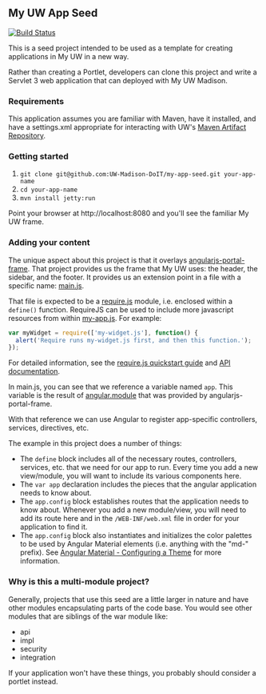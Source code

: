 ## My UW App Seed

[![Build Status](https://travis-ci.org/UW-Madison-DoIT/my-app-seed.svg)](https://travis-ci.org/UW-Madison-DoIT/my-app-seed)

This is a seed project intended to be used as a template for creating applications in My UW in a new way. 

Rather than creating a Portlet, developers can clone this project and write a Servlet 3 web application
that can deployed with My UW Madison.

### Requirements

This application assumes you are familiar with Maven, have it installed, and have a settings.xml
appropriate for interacting with UW's [Maven Artifact Repository](https://wiki.doit.wisc.edu/confluence/pages/viewpage.action?spaceKey=ST&title=Maven+Repository+Manager).

### Getting started

1. `git clone git@github.com:UW-Madison-DoIT/my-app-seed.git your-app-name`
2. `cd your-app-name`
3. `mvn install jetty:run`

Point your browser at http://localhost:8080 and you'll see the familiar My UW frame.

### Adding your content

The unique aspect about this project is that it overlays [angularjs-portal-frame](https://github.com/UW-Madison-DoIT/angularjs-portal).
That project provides us the frame that My UW uses: the header, the sidebar, and the footer. It provides
us an extension point in a file with a specific name: [main.js](my-app-seed-war/src/main/webapp/my-app/main.js).

That file is expected to be a [require.js](http://requirejs.org/) module, i.e. enclosed within a `define()` function.  RequireJS can be 
used to include more javascript resources from within [my-app.js](my-app-seed-war/src/main/webapp/my-app.js). 
For example:
```javascript
var myWidget = require(['my-widget.js'], function() {
  alert('Require runs my-widget.js first, and then this function.');
});
```
For detailed information, see the [require.js quickstart guide](http://requirejs.org/docs/start.html) and [API documentation](http://requirejs.org/docs/api.html).

In main.js, you can see that we reference a variable named `app`. This variable is the result of [angular.module](https://docs.angularjs.org/api/ng/type/angular.Module)
that was provided by angularjs-portal-frame.

With that reference we can use Angular to register app-specific controllers, services, directives, etc.

The example in this project does a number of things:

+ The `define` block includes all of the necessary routes, controllers, services, etc. that we need for our app to run. 
Every time you add a new view/module, you will want to include its various components here.
+ The `var app` declaration includes the pieces that the angular application needs to know about.
+ The `app.config` block establishes routes that the application needs to know about. Whenever you add a new module/view, you 
will need to add its route here and in the `/WEB-INF/web.xml` file in order for your application to find it.
+ The `app.config` block also instantiates and initializes the color palettes to be used by Angular Material elements 
(i.e. anything with the "md-" prefix). See [Angular Material - Configuring a Theme](https://material.angularjs.org/latest/Theming/03_configuring_a_theme) 
for more information. 

### Why is this a multi-module project?

Generally, projects that use this seed are a little larger in nature and have other modules encapsulating parts
of the code base. You would see other modules that are siblings of the war module like:

* api
* impl
* security
* integration

If your application won't have these things, you probably should consider a portlet instead.
